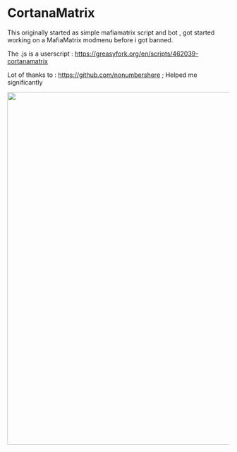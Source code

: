 # CortanaMatrix
This originally started as simple mafiamatrix script and bot , got started working on a MafiaMatrix modmenu before i got banned. 

The .js is a userscript : https://greasyfork.org/en/scripts/462039-cortanamatrix
 
 Lot of thanks to : https://github.com/nonumbershere  ; Helped me significantly 
 
 
  
 
 
 
 
 
 <img src="https://i.imgur.com/2eeYSwz.png"  width="600" height="800">
